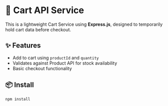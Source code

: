 # 🛒 Cart API Service

This is a lightweight Cart Service using **Express.js**, designed to temporarily hold cart data before checkout.

## ✨ Features

- Add to cart using `productId` and `quantity`
- Validates against Product API for stock availability
- Basic checkout functionality

## 📦 Install

```bash
npm install
```
